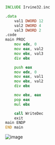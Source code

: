 ```asm
INCLUDE Irvine32.inc

.data
    val1 DWORD 12
    val2 DWORD 4
    val3 DWORD 2
.code
main PROC
    mov edx, 0
    mov eax, val2
    mov ebx, val3
    div ebx

    push eax
    mov edx, 0
    mov eax, val1
    mov ebx, val2
    div ebx

    mov ebx, eax
    pop eax
    mul ebx

    call WriteDec
    exit
main ENDP
END main
```
![image](https://github.com/user-attachments/assets/43bc36ee-2bfe-4b1c-b191-f3f34602710c)
